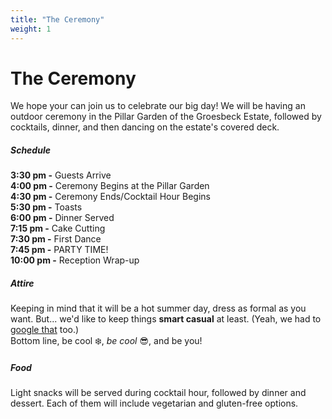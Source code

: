 ```yaml
---
title: "The Ceremony"
weight: 1
---
```


# The Ceremony

We hope your can join us to celebrate our big day! We will be having an outdoor ceremony in the Pillar Garden of the 
Groesbeck Estate, followed by cocktails, dinner, and then dancing on the estate's covered deck.  

##### Schedule

__3:30 pm -__ Guests Arrive  
__4:00 pm -__ Ceremony Begins at the Pillar Garden  
__4:30 pm -__ Ceremony Ends/Cocktail Hour Begins  
__5:30 pm -__ Toasts  
__6:00 pm -__ Dinner Served  
__7:15 pm -__ Cake Cutting  
__7:30 pm -__ First Dance  
__7:45 pm -__ PARTY TIME!  
__10:00 pm -__ Reception Wrap-up  

##### Attire

Keeping in mind that it will be a hot summer day, dress as formal as you want. But... we'd like to keep things 
__smart casual__ at least. (Yeah, we had to [google that](https://www.saratoga.com/images/infographic-dress-codes.jpg) too.)  
Bottom line, be cool ❄️, *be cool* 😎, and be you!

##### Food

Light snacks will be served during cocktail hour, followed by dinner and dessert. Each of them will include vegetarian 
and gluten-free options. 

